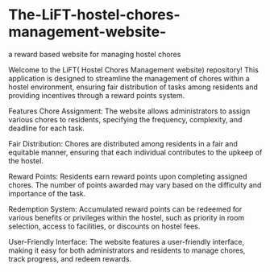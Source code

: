 # The-LiFT-hostel-chores-management-website-
a reward based website for managing hostel chores

Welcome to the LiFT( Hostel Chores Management website) repository! This application is designed to streamline the management of chores within a hostel environment, ensuring fair distribution of tasks among residents and providing incentives through a reward points system.

Features
Chore Assignment: The website allows administrators to assign various chores to residents, specifying the frequency, complexity, and deadline for each task.

Fair Distribution: Chores are distributed among residents in a fair and equitable manner, ensuring that each individual contributes to the upkeep of the hostel.

Reward Points: Residents earn reward points upon completing assigned chores. The number of points awarded may vary based on the difficulty and importance of the task.

Redemption System: Accumulated reward points can be redeemed for various benefits or privileges within the hostel, such as priority in room selection, access to facilities, or discounts on hostel fees.

User-Friendly Interface: The website features a user-friendly interface, making it easy for both administrators and residents to manage chores, track progress, and redeem rewards.
